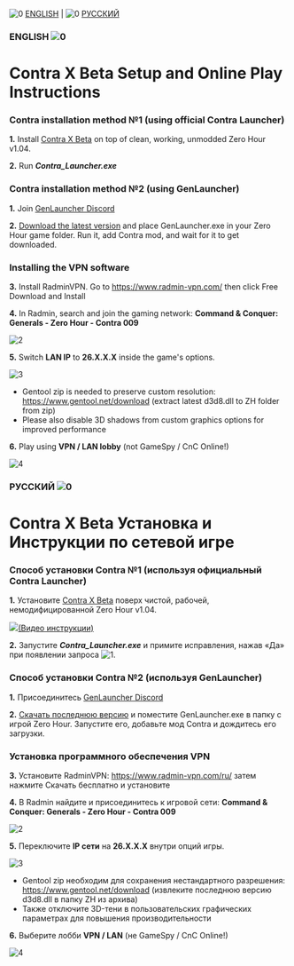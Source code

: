 ![0](https://cdn.discordapp.com/attachments/410500983198580740/948933165177765938/flag-gb.jpg) [ENGLISH](#ENGLISH-) | ![0](https://cdn.discordapp.com/attachments/410500983198580740/948934837664878592/flag-ru.jpg) [РУССКИЙ](#РУССКИЙ-)
### ENGLISH ![0](https://cdn.discordapp.com/attachments/410500983198580740/948933165177765938/flag-gb.jpg)
# Contra X Beta Setup and Online Play Instructions

### Contra installation method №1 (using official Contra Launcher)
**1.** Install [Contra X Beta](https://www.moddb.com/mods/contra/downloads/contra-x-beta-setup) on top of clean, working, unmodded Zero Hour v1.04.

**2.** Run ***Contra_Launcher.exe***

### Contra installation method №2 (using GenLauncher)
**1.** Join [GenLauncher Discord](https://discord.com/invite/fFGpudz5hV)

**2.** [Download the latest version](https://discord.com/channels/886293575128739860/886296846882996274/926436133775233075) and place GenLauncher.exe in your Zero Hour game folder. Run it, add Contra mod, and wait for it to get downloaded.

### Installing the VPN software

**3.** Install RadminVPN. Go to https://www.radmin-vpn.com/ then click Free Download and Install

**4.** In Radmin, search and join the gaming network:
**Command & Conquer: Generals - Zero Hour - Contra 009**

![2](https://media.discordapp.net/attachments/410501978784006144/795776427739971604/unknown.png)

**5.** Switch **LAN IP** to **26.X.X.X** inside the game's options.

![3](https://media.discordapp.net/attachments/410501978784006144/795781301134819348/unknown.png)
- Gentool zip is needed to preserve custom resolution:
https://www.gentool.net/download (extract latest d3d8.dll to ZH folder from zip)
- Please also disable 3D shadows from custom graphics options for improved performance

**6.** Play using **VPN / LAN lobby** (not GameSpy / CnC Online!)

![4](https://media.discordapp.net/attachments/410501978784006144/795777286874857542/unknown.png)

### РУССКИЙ ![0](https://cdn.discordapp.com/attachments/410500983198580740/948934837664878592/flag-ru.jpg)
# Contra X Beta Установка и Инструкции по сетевой игре

### Способ установки Contra №1 (используя официальный Contra Launcher)
**1.** Установите [Contra X Beta](https://www.moddb.com/mods/contra/downloads/contra-x-beta-setup) поверх чистой, рабочей, немодифицированной Zero Hour v1.04.

[![](https://cdn.discordapp.com/attachments/410500983198580740/975781531228455042/youtubeicon.png)](https://www.youtube.com/watch?v=UbPLFd_D_tM)[(Видео инструкции)](https://www.youtube.com/watch?v=wQoktTvNQGs)

**2.** Запустите ***Contra_Launcher.exe*** и примите исправления, нажав «Да» при появлении запроса ![1](https://media.discordapp.net/attachments/410501978784006144/829700542443552795/unknown.png).

### Способ установки Contra №2 (используя GenLauncher)
**1.** Присоединитесь [GenLauncher Discord](https://discord.com/invite/fFGpudz5hV)

**2.** [Скачать последнюю версию](https://discord.com/channels/886293575128739860/886296846882996274/926436133775233075) и поместите GenLauncher.exe в папку с игрой Zero Hour. Запустите его, добавьте мод Contra и дождитесь его загрузки.

### Установка программного обеспечения VPN

**3.** Установите RadminVPN: https://www.radmin-vpn.com/ru/ затем нажмите Скачать бесплатно и установите

**4.** В Radmin найдите и присоединитесь к игровой сети:
**Command & Conquer: Generals - Zero Hour - Contra 009**

![2](https://media.discordapp.net/attachments/194120076054495232/768127932320710676/unknown.png)

**5.** Переключите **IP сети** на **26.X.X.X** внутри опций игры.

![3](https://media.discordapp.net/attachments/410501978784006144/795781594764804106/unknown.png)
- Gentool zip необходим для сохранения нестандартного разрешения:
https://www.gentool.net/download (извлеките последнюю версию d3d8.dll в папку ZH из архива)
- Также отключите 3D-тени в пользовательских графических параметрах для повышения производительности

**6.** Выберите лобби **VPN / LAN** (не GameSpy / CnC Online!)

![4](https://media.discordapp.net/attachments/410501978784006144/795777032054112306/unknown.png)

